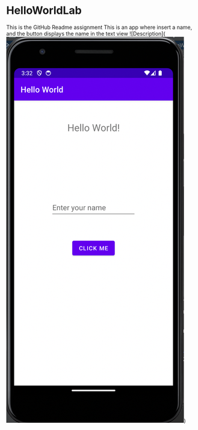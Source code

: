 # HelloWorldLab
This is the GitHub Readme assignment
This is an app where insert a name, and the button displays the name in the text view
![Description](![Screen Shot 2023-09-20 at 3.32.33 PM.png](Screen%20Shot%202023-09-20%20at%203.32.33%20PM.png))